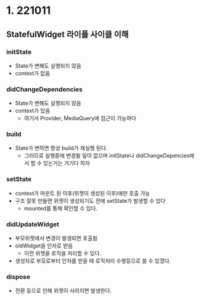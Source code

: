 # 1. 221011
## StatefulWidget 라이플 사이클 이해
### initState
- State가 변해도 실행되지 않음
- context가 없음

### didChangeDependencies
- State가 변해도 실행되지 않음
- context가 있음 
    - 여기서 Provider, MediaQuery에 접근이 가능하다

### build
- State가 변하면 항상 build가 재실행 된다.
    - 그러므로 실행중에 변경될 일이 없으며 initState나 didChangeDepencies에서 할 수 있는거는 거기다 하자

### setState
- context가 마운트 된 이후(위젯이 생성된 이후)에만 호출 가능
- 구조 잘못 만들면 위젯이 생성되기도 전에 setState가 발생할 수 있다
    - mounted를 통해 확인할 수 있다.

### didUpdateWidget
- 부모위젯에서 변경이 발생되면 호출됨
- oldWidget을 인자로 받음
    - 이전 위젯을 로직을 처리할 수 있다.
- 생성자로 부모로부터 인자를 받을 때 로직처리 수행등으로 쓸 수 있겠다.

### dispose
- 전환 등으로 인해 위젯이 사라지면 발생한다.
